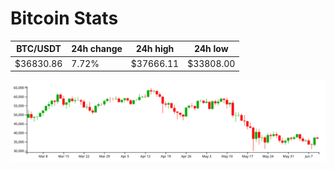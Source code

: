# Bitcoin Stats

BTC/USDT|24h change|24h high|24h low|
|---|---|---|---|
|$36830.86|7.72%|$37666.11|$33808.00|

<img src="./chart.svg">
